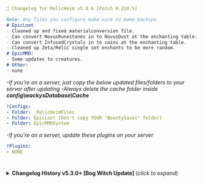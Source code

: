 #
```yaml
📌 Changelog for RelicHeim v5.4.6 [Patch 0.220.5]
```
```markdown
Note: Any files you configure make sure to make backups.
# EpicLoot
- Cleaned up and fixed materialconversion file.
- Can convert NovusRunestones in to NovusDust at the enchanting table.
- Can convert InfusedCrystals in to coins at the enchanting table.
- Cleaned up Zeta/Relic single set enchants to be more random.
# EpicMMO:
- Some updates to creatures.
# Other:
- none
```
*-If you're on a server, just copy the below updated files/folders to your server after updating*
*-Always delete the cache folder inside __config\wackysDatabase\Cache__*
```yaml
!Configs:
- Folder: _RelicHeimFiles
- Folder: EpicLoot [Don't copy YOUR "BountySaves" folder]
- Folder: EpicMMOSystem
```
*-If you're on a server, update these plugins on your server*
```yaml
!Plugins:
- NONE
```
#

<details>
<summary><b>Changelog History v5.3.0+ [Bog Witch Update]</b> (<i>click to expand</i>)</summary>
<br/>

#
```yaml
📌 Changelog for RelicHeim v5.4.5 [Patch 0.220.5]
```
```markdown
Note: Any files you configure make sure to make backups.
# EpicLoot
- LeatherBelt now gives +25 weight
# WackysDatabase:
- 4 more skill type potions, that give you 5% increased skill exp gain and damage towards the specific skill. These are crafted at the MeadCauldron station.
  ➼ Swords/Knives/Clubs/Axes
# Other:
- Fixed raid spawning (Hopefully)
- Fixed Charred raid causing the monument from not despawning, it's now replaced with a charred warrior.
- Fixed bows having accuracy issues due to my dumbass uploading wrong files.
- Fixed missing Flametal drops
- Fixed SummonedTrolls having CLLC effects.
- Adjusted Fortress loot in Ashlands.
- Strong creatures in Ashlands will have a small chance to drop the Gemstones.
```
*-If you're on a server, just copy the below updated files/folders to your server after updating*
*-Always delete the cache folder inside __config\wackysDatabase\Cache__*
```yaml
!Configs:
- Folder: _RelicHeimFiles
- Folder: wackysDatabase
- File: CreatureConfig_Bosses.yml
- File: CreatureConfig_Creatures.yml
```
*-If you're on a server, update these plugins on your server*
```yaml
!Plugins:
- NONE
```
#
```yaml
📌 Changelog for RelicHeim v5.4.4 [Patch 0.220.5]
```
```markdown
Note: Any files you configure make sure to make backups.
# EpicLoot:
- Added BurstShot and Eruptors to patches so theyre categorized correctly.
- Fixed some effects being applied incorrectly.
- Fixed Crossbows Skill enchant on the "Crossbow Master" Zeta/Relic item when enchanted.
- Added new Zeta/Relic item for Unarmed when enchanted.
- Fixed "ThornyEmbrace" being applied to BurstShot type weapons.
# WackysDatabase:
- I created 3 new skill type potions for now, they give you 5% increased skill exp gain and damage towards the specific skill. These are crafted at the MeadCauldron station.
  ➼ Unarmed
  ➼ Spears
  ➼ Polearms
# Other:
- Fixed some Monstrum bosses dropping more than one boss weapon.
- Campfires can now be placed on wood.
- Balanced summons damage.
- Moved WispPotion to MeadCauldron.
```
*-If you're on a server, just copy the below updated files/folders to your server after updating*
*-Always delete the cache folder inside __config\wackysDatabase\Cache__*
```yaml
!Configs:
- Folder: _RelicHeimFiles
- Folder: EpicLoot [Don't copy YOUR "BountySaves" folder]
- Folder: wackysDatabase
- File: CreatureConfig_BiomeIncrease.yml
- File: CreatureConfig_Creatures.yml
- File: CreatureConfig_Wizardry.yml
- File: RandomSteve.BreatheEasy.cfg
```
*-If you're on a server, update these plugins on your server*
```yaml
!Plugins:
- NONE
```
#
```yaml
📌 Changelog for RelicHeim v5.4.3 [Patch 0.220.5]
```
```markdown
Note: Any files you configure make sure to make backups.
# EpicLoot:
- Adjustments to SecretStash prices.
- The SecretStash is now on a shorter cooldown and will have 2 random items on sale instead of 1. 
# BreatheEasy:
- Updated config due to update.
# WackysDatabase:
- The "Blood Drinker" and "Blood Thirster" weapon can now be upgraded to level 12.
 ➼ If these don't feel overpowered I will look in to the other boss weapons going past level 4, Please let me know how these feel.
# SmartSkills:
- Adjusted config values.
# Other:
- Changed all the values on Feast food making them slightly better, added Eitr to most Feasts.
```
*-If you're on a server, just copy the below updated files/folders to your server after updating*
*-Always delete the cache folder inside __config\wackysDatabase\Cache__*
```yaml
!Configs:
- Folder: _RelicHeimFiles
- Folder: EpicLoot [Don't copy YOUR "BountySaves" folder]
- Folder: wackysDatabase
- File: org.bepinex.plugins.smartskills.cfg
- File: RandomSteve.BreatheEasy.cfg
```
*-If you're on a server, update these plugins on your server*
```yaml
!Plugins:
- BreatheEasy
```
#
```yaml
📌 Changelog for RelicHeim v5.4.2 [Patch 0.220.5]
```
```markdown
Note: Any files you configure make sure to make backups.
# EpicLoot:
- Slightly lowered the cost of Zeta and Relic Essence in the shop
- Removed Zeta and Relic Essence from the reduced price pool since the cost is now lowered.
- Lowered the cost of the Andvaranaut ring by half.
- Organized SecretStash by rarity.
- Adjusted Gamble chances and loot.
- Removed the yellow text on set pieces so it's easier to know if a piece is equipped.
# CLLC:
- Set default size of creatures per star back to default.
# PassivePowers:
- Slightly reduced the actives percentage for Bonemass and Yagluth to be in line with original values.
- Removed Bonus Fire Damage on yagluth due to causing every attack to add fire damage and active effect being way too strong.
 ➼ Added Eitr Regen Increase instead.
- Increased passive carry weight for Fader.
# BreathEasy:
- Turned on dust from destroying trees.
- Left on dust when killing creatures in case it gets fixed.
 ➼ These can be configured to your liking as usual, keep backups as mentioned. 
# Other:
- Reduced the amount of greydwarf eyes required for the wood portal.
- During raids, "Infused Crystals" will have a higher drop chance.
```
*-If you're on a server, just copy the below updated files/folders to your server after updating*
*-Always delete the cache folder inside __config\wackysDatabase\Cache__*
```yaml
!Configs:
- Folder: _RelicHeimFiles
- Folder: EpicLoot [Don't copy YOUR "BountySaves" folder]
- Folder: wackysDatabase
- File: CreatureConfig_BiomeIncrease.yml
- File: CreatureConfig_Bosses.yml
- File: CreatureConfig_Creatures.yml
- File: org.bepinex.plugins.creaturelevelcontrol.cfg
- File: org.bepinex.plugins.passivepowers.cfg
- File: RandomSteve.BreatheEasy.cfg
```
*-If you're on a server, update these plugins on your server*
```yaml
!Plugins:
- no updates
```
#
```yaml
📌 Changelog for RelicHeim v5.4.1 [Patch 0.220.5]
```
```markdown
Note: Any files you configure make sure to make backups.
# BreatheEasy:
- Config Changes, This mod also removes a lot of the "dust" like creatures upon death, using the hoe etc.
  ➼ Smelters won't have infinite fuel
  ➼ Ovens won't have infinite fuel
  ➼ Until updated, Smelters and Ovens won't show press "E" on the coal insert but still works.
# Other:
- Fixed Backpack config file, I turned off "Auto Open Backpack" by mistake.
- NeckTail, SeekerAspic will no longer float due to a CLLC bug making them float in the air. will remove this entry in ItemConfig once its fixed.
- Updated CreatureConfig files.
- Updated EpicMMO file due to update.
# NewMods:
- RandomSteve-BreatheEasy-1.0.2
  ➼ Mod needs to be on Server
  ➼ This mod is replacing NoSmokeStayLit by TastyChickenLegs for performance reasons.
  ➼ Azumatt's NoDust series override's this mod. The patches that handle that will not run if Azumatt's NoDust series (or singular mods) is/are installed.
# RemovedMods:
- NoSmokeStayLit by TastyChickenLegs
  ➼ Uninstall after updating modpack, remove from your server as well.
```
*-If you're on a server, just copy the below updated files/folders to your server after updating*
*-Always delete the cache folder inside __config\wackysDatabase\Cache__*
```yaml
!Configs:
- Folder: _RelicHeimFiles
- Folder: wackysDatabase
- File: CreatureConfig_Bosses.yml
- File: CreatureConfig_Creatures.yml
- File: CreatureConfig_Monstrum.yml
- File: CreatureConfig_Wizardry.yml
- File: ItemConfig_Base.yml
- File: org.bepinex.plugins.backpacks.cfg
- File: RandomSteve.BreatheEasy.cfg
- File: WackyMole.EpicMMOSystem.cfg
```
*-If you're on a server, update these plugins on your server*
```yaml
!Plugins:
- WackyEpicMMOSystem 
- BreatheEasy
- NoSmokeStayLit [Remove from server]
```
#
```yaml
📌 Changelog for RelicHeim v5.4.0 [Patch 0.220.5]
```
```markdown
Note: Any files you configure make sure to make backups.
# EpicLoot:
- Fixed QuickDraw values.
- Bounties with adds have coin rewards increased.
# ValheimEnchantmentSystem
- SkillOrbs no longer drop per player due to not being proximity based.
  ➼ Higher creatures level the better the chance of them dropping, Spawner type mobs are excluded.
# Other:
- Fixed WindRun potions movement speed.
- Increased the chances of valuables and enchanting items to drop during raids.
- Fixed WizardryBackpacks crafting station not being able to upgrade.
- Added Chitin to all mudpiles, chance is low to not reduce IronScrap from dropping.
- Adjusted SunkenCrypt chest loot.
  ➼ Added Chitin to loottable
  ➼ Removed all valuables but increased the amount of coins.
# RemovedMods:
- FishTrap.
# AddedMods:
- Azumatt-MouseTweaks
  ➼ Client Side Mod, doesn't need to be on server
- Azumatt-SaveCrossbowState
  ➼ Client Side Mod, doesn't need to be on server
```
*-If you're on a server, just copy the below updated files/folders to your server after updating*
*-Always delete the cache folder inside __config\wackysDatabase\Cache__*
```yaml
!Configs:
- Folder: _RelicHeimFiles
- Folder: EpicLoot
- Folder: wackysDatabase
- File: Backpacks.Majestic.yml
- File: Backpacks.Wizardry.yml
- File: CreatureConfig_Creatures.yml
- File: org.bepinex.plugins.backpacks.cfg
```
*-If you're on a server, update these plugins on your server*
```yaml
!Plugins:
- JsonDotNET
```
#
```yaml
📌 Changelog for RelicHeim v5.3.30 [Patch 0.220.5]
```
```markdown
Note: Any files you configure make sure to make backups.
# EpicLoot:
- Added missing items.
# ValheimEnchantmentSystem:
- Fixed SkillOrbs not dropping one per player via DropThat (Hopefully this time)
- Disabled SkillOrbs from dropping in config file of VES to avoid conflicts.
# FishTrap:
- Decided to add config to help make the trap better, if you have configured this already please be sure to make backup of your config
- Production Rate: 600s
- Chance to Catch: 100%
# Other:
- All creatures once tamed will revert to default size regardless of stars due to reports of having issues trying to ride tames.
- Removed the AncientShaman from spawning in the Elder fight.
```
*-If you're on a server, just copy the below updated files/folders to your server after updating*
*-Always delete the cache folder inside __config\wackysDatabase\Cache__*
```yaml
!Configs:
- Folder: _RelicHeimFiles
- Folder: EpicLoot
- Folder: ValheimEnchantmentSystem
- Folder: wackysDatabase
- File: CreatureConfig_Bosses.yml
- File: CreatureConfig_Creatures.yml
- File: CreatureConfig_Monstrum.yml
- File: CreatureConfig_Wizardry.yml
- File: RustyMods.FishTrap.cfg
```
*-If you're on a server, update these plugins on your server*
```yaml
!Plugins:
- SpawnThat
```
#
```yaml
📌 Changelog for RelicHeim v5.3.29 [Patch 0.220.5]
```
```markdown
Note: Any files you configure make sure to make backups.
# Other:
- Updated "Azumatt.AzuCraftyBoxes.yml" for "SmallerKiln" to only use Wood to match the default for Kiln in the file, If not using AzuCraftyBoxes, the SmallerKiln will take any wood. Delete it in the file if wish to use any wood.
- Lowered the size of Lox a bit more to help with riding due to the increase in size per star.
- Reverted the attack type change to the DeepNorth Fist weapons causing them to attack super fast, possible bug in actual weapons, if fixed ill change it back to dualknives attack type.
- Adjusted damage to all BurstShot and Eruptors, Angle to shoot should be more near the reticle now
- Wizardry Changes:
 ➼ The below changes are adjusted to balance the weapons especially when enchanted, socketed or scroll-enchanted.
  ➼ Slight damage nerf to UnderworldStaff and ChaosStaff secondary attack.
  ➼ Slight damage increase to TempestStaff secondary attack.
```
*-If you're on a server, just copy the below updated files/folders to your server after updating*
*-Always delete the cache folder inside __config\wackysDatabase\Cache__*
```yaml
!Configs:
- Folder: _RelicHeimFiles
- Folder: wackysDatabase
- File: Azumatt.AzuCraftyBoxes.yml
- File: CreatureConfig_BiomeIncrease.yml
- File: CreatureConfig_Bosses.yml
- File: CreatureConfig_Creatures.yml
- File: CreatureConfig_Monstrum.yml
- File: CreatureConfig_Wizardry.yml
```
*-If you're on a server, update these plugins on your server*
```yaml
!Plugins:
- None in this update.
```
#
```yaml
📌 Changelog for RelicHeim v5.3.28 [Patch 0.220.5]
```
```markdown
Note: Any files you configure make sure to make backups.
# EpicLoot:
- Added missing Gamble items.
- Disabled Bulk enchant as it removes all your HealthRegen and is required to go along with LowHealth enchants which arent part of modpack.
- Enabled SpellSword enchant
- Adjusted stats for EitrWeaving and SpellSword
- Fixed some enchants being put on weapons that didn't benefit them.
# ValheimEnchantmentSystem:
- SkillOrbs are now controlled via DropThat.
  - If you're using Hunting by Blacks7ar please adjust your config settings or remove mod entirely since DropThat and Hunting don't play well together.
  - Hunting: "Need to turn drop system off and hunting yield to 1"
- SkillOrbs will drop based on the creature instead of biome.
- SkillOrbs will now drop one per player.
# Backpacks:
- Requested "Ammo Backpack" to store arrows and bolts only, no you cannot use them from inside the backpack.
# Weapon Changes: [Vanilla and Warfare]
- Fixed walking speed after shooting with a GreatBow.
- All Fist weapons main attack was changed to use dualknives attack animation with 3 combo chains, wider attack range and slight movement increase when attacking.
# Other:
- Adjusted experience points for Bosses in EpicMMO.
- Added -10% RunStaminaUsage to WindPotion.
- Adjusted spawns during boss fights to only be max of 1 at a time and longer spawn interval between.
- Updated mod versions
```
*-If you're on a server, just copy the below updated files/folders to your server after updating*
*-Always delete the cache folder inside __config\wackysDatabase\Cache__*
```yaml
- Folder: _RelicHeimFiles
- Folder: EpicLoot
- Folder: EpicMMOSystem
- Folder: ValheimEnchantmentSystem
- Folder: wackysDatabase
- File: Backpacks.Majestic.yml
```
#
```yaml
📌 Changelog for RelicHeim v5.3.27 [Patch 0.220.5]
```
```markdown
Note: Any files you configure make sure to make backups.
# Epicloot:
- Fixed missing translations for effects.
- Adjusted values on a majority of enchants.
- Capes can now have Armor enchant.
- All 4 armor type pieces can have Elemental or Physical type enchants.
- To better distinguish if a Zeta/Relic item is an Item or SetBonus
  - Zeta/Relic Items text are colored in Cyan
  - Zeta/Relic SetBonus text are colored in Yellow
# Raids:
- Changed messages for raids to be more lore wise.
# Other:
- Fixed the Elder fight where the Shaman was spawning too frequently.
- Ancient Shaman health and health per star is reduced, creature was tougher than a brute making it difficult to take down.
- Changed burst weapons materials to look more based on the element and remove shard like material.
- Changed all Fists weapons BlockArmor and ParryBonus to feel more useful to use now.
- Updated mod versions
```
*-If you're on a server, just copy the below updated files/folders to your server after updating*
*-Always delete the cache folder inside __config\wackysDatabase\Cache__*
```yaml
- Folder: _RelicHeimFiles
- Folder: EpicLoot
- Folder: wackysDatabase
- File: CreatureConfig_Creatures.yml
- File: CreatureConfig_Monstrum.yml
- File: CreatureConfig_Wizardry.yml
```
#
```yaml
📌 Changelog for RelicHeim v5.3.26 [Patch 0.220.5]
```
```markdown
Note: Any files you configure make sure to make backups.
# EpicLoot:
- Fist Weapons can now get AddBlunt or AddSlash effects.
- Fixed the set naming translation to normal.
- When defeating creatures in raids they will now have a small chance to drop enchanting materials ranging from Nexus to Zeta.
  - Zodiac and Zeta materials will not drop if raids are in the Meadows.
- Recipes for Belt and Rings should now show up properly due to update of mod.
- Crafting trophies should now be removed due to update of mod.
# Other:
- Increased the amount of valuables creatures will drop.
- Increased the amount of valuables creatures will drop from raids.
- Updated mod versions
```
*-If you're on a server, just copy the below updated files/folders to your server after updating*
*-Always delete the cache folder inside __config\wackysDatabase\Cache__*
```yaml
- Folder: _RelicHeimFiles
- Folder: EpicLoot
- Folder: wackysDatabase
```
#
```yaml
📌 Changelog for RelicHeim v5.3.25 [Patch 0.220.5]
```
```markdown
Note: Any files you configure make sure to make backups.
# EpicLoot:
- Due to a looping issue, changes were made to some conversions.
- Fixed some Localization errors.
# Other:
- Lowered cost of SurtlingCores for WindRun and TailWind potions due to having cooldowns now.
- Slightly increased the timers on the Healing staffs till new heals can be applied.
- Updated mod versions
```
*-If you're on a server, just copy the below updated files/folders to your server after updating*
*-Always delete the cache folder inside __config\wackysDatabase\Cache__*
```yaml
- Folder: _RelicHeimFiles
- Folder: EpicLoot
- Folder: wackysDatabase
```
#
```yaml
📌 Changelog for RelicHeim v5.3.24 [Patch 0.220.5]
```
```markdown
Note: Any files you configure make sure to make backups.
# EpicLoot:
- Cooldowns on Stash, Gamble and Maps are increased by 1 interval.
- Slight adjustments to the weights that were done in previous patch for TreasureMaps.
# Wackysdatabase:
- TailWind potion now has a cooldown.
- WindRun potion now has a cooldown.
# Other:
- Updated mod versions
```
*-If you're on a server, just copy the below updated files/folders to your server after updating*
*-Always delete the cache folder inside __config\wackysDatabase\Cache__*
```yaml
- Folder: _RelicHeimFiles
- Folder: EpicLoot
- Folder: wackysDatabase
```
#
```yaml
📌 Changelog for RelicHeim v5.3.23 [Patch 0.220.5]
```
```markdown
Note: Any files you configure make sure to make backups.
# EpicLoot:
- Loot inside the chest from treasuremaps are now weighted based on biomes and progression.
- Loot insided Enchanted chest should hopefully now be more rewarding and different quantities per rarity and item.
- Removed files inside BountySaves I copied over by mistake from v5.3.22
# Other:
- Updated mod versions
```
*-If you're on a server, just copy the below updated files/folders to your server after updating*
*-Always delete the cache folder inside __config\wackysDatabase\Cache__*
```yaml
- Folder: _RelicHeimFiles
- Folder: EpicLoot
- Folder: wackysDatabase
```
#
```yaml
📌 Changelog for RelicHeim v5.3.22 [Patch 0.220.5]
```
```markdown
Note: Any files you configure make sure to make backups.
# EpicLoot:
- Slightly increased how many items bosses drop.
- Sacrificing enchanted items now gives Dust.
- Disenchant upgrade chances were increased.
- Disenchant costs were slightly changed.
- New set piece for Zeta/Relic called "Cleric"
  - Total Sets: Offensive/Defensive/Magic/Cleric
- When items become a set, they will now have the name in the set.
  - Ex: "Enchanted Helmet" -> "Enchanted Offensive Helmet"
  - Ex: "Enchanted Chest" -> "Enchanted Defensive Chest"
- Increased the chance to get a Set Name for Zeta/Relic due to the amount in modpack giving more chances.
  - PLEASE share feedback if this need to be adjusted again, TY
# EpicMMO:
- Fixed experience ranges on some creatures.
# PassivePowers:
- Fixed Moders default values for WindSpeedModifier, increased passive chance slightly for TailWindChance.
# Other:
- Fixed Tail Wind Potion not being on Mead Kettle and changed vfx and sfx when consumed.
- New potion "Wind Run Potion" run faster when with the wind for a brief time.
- Updated mod versions
```
*-If you're on a server, just copy the below updated files/folders to your server after updating*
*-Always delete the cache folder inside __config\wackysDatabase\Cache__*
```yaml
- Folder: _RelicHeimFiles
- Folder: EpicLoot
- Folder: EpicMMOSystem
- Folder: wackysDatabase
- File: CreatureConfig_Creatures.yml
- File: org.bepinex.plugins.passivepowers.cfg
- File: randyknapp.mods.epicloot.cfg
```
#
```yaml
📌 Changelog for RelicHeim v5.3.21 [Patch 0.220.5]
```
```markdown
Note: Any files you configure make sure to make backups.
# EpicLoot:
- Enabled Gamble and adjusted percentages.
- Some bounties per biome will have minions now since the issue of minions were fixed.
# ValheimEnchantmentSystem:
- Blessed Scrolls recipes no longer require coins, they use x5 material from regular scroll.
- Enchanting shields are now changed to better balance them out due to higher tier shields getting too strong.
  - Max level for all shields are now 15, success chance are reduced to match a level 20 enchant
  - Instead of percentage they're flat level increase.
  - Ex: Level 10 gives +10 block armor.
# Other:
- Adjusted all spawns during boss fights with a chance to spawn and reduced amount instead of being guaranteed.
- Burst Shot secondary attacks animation is changed, Eitr required to cast is increased based on tier of weapon.
- Poison Burst Shot changes
  - Removed lightning, causing to be too strong
  - Reduced base poison damage a bit, more poison per upgrade
  - Pierce damage per upgrade
- Updated mod versions
```
*-If you're on a server, just copy the below updated files/folders to your server after updating*
*-Always delete the cache folder inside __config\wackysDatabase\Cache__*
```yaml
- Folder: _RelicHeimFiles
- Folder: EpicLoot
- Folder: ValheimEnchantmentSystem
- Folder: wackysDatabase
```
#
```yaml
📌 Changelog for RelicHeim v5.3.20 [Patch 0.220.5]
```
```markdown
Note: Any files you configure make sure to make backups.
# EpicLoot:
- NEW FOLDER: "RelicHeimPatches"
  - This has updated file names.
  - The old folder "RelicHeim" will be auto deleted with ThisGoesHere mod.
- Updated files to work with new version of EpicLoot
- Gamble is disabled until it is fixed
- Enabled AttackSpeed effect due to being fixed
- Augmenter Relic and Enchanter Relic no longer give comfort and are just a decoration piece due to epicloot update.
- Localization folder inside EpicLoot folder is added for English file.
- Adjusted MaxRadius for bounty/maps Swamp&Mountain to hopefully not go far due to removal of 2 entry being obsolete, pray it returns <3.
# Backpacks:
- Andvaranaut Backpack is currently broken due to the effect, will need to use ring for now.
# Other:
- Updated mod versions
```
*-If you're on a server, just copy the below updated files/folders to your server after updating*
*-Always delete the cache folder inside __config\wackysDatabase\Cache__*
```yaml
- Folder: _RelicHeimFiles
- Folder: EpicLoot
- Folder: wackysDatabase
```
#
```yaml
📌 Changelog for RelicHeim v5.3.19 [Patch 0.220.5]
```
```markdown
Note: Any files you configure make sure to make backups.
# EpicLoot:
- Fixed 2 Zeta/Relic items that would go on BloodMagic weapons giving it ElementalMagic skill enchant.
- Added 4 new Zeta/Relic items
- Fixed a few other Zeta/Relic items that had useless effects on them.
- Increased LifeSteal values.
# Backpacks
- Hopefully fixed some items not wanting to go in backpacks due to multiplayer issues.
# Other:
- Removed Elementalist from Bonemass as the increase to poison is very small making it pretty much useless.
- Adjusted all spawns during boss fights due to incorrect values.
- Increased TailWind Potion from 30s to 45s, final adjustment.
- Updated mod versions
```
*-If you're on a server, just copy the below updated files/folders to your server after updating*
*-Always delete the cache folder inside __config\wackysDatabase\Cache__*
```yaml
- Folder: _RelicHeimFiles
- Folder: EpicLoot
- Folder: wackysDatabase
- File: Backpacks.Majestic.yml
- File: Backpacks.MajesticEpicLoot.yml
- File: CreatureConfig_BiomeIncrease.yml
- File: CreatureConfig_Bosses.yml
- File: CreatureConfig_Monstrum.yml
```
#
```yaml
📌 Changelog for RelicHeim v5.3.18 [Patch 0.220.5]
```
```markdown
Note: Any files you configure make sure to make backups.
# EpicLoot:
- Balanced out the rewards from Treasure Chests and Map Chests and adjusted the weights, added in Relic.
- Fixed the EnchantedChest rewards.
- Essences now convert in to equivalent dust instead of Novus Essence.
# ValheimEnchantmentSystem:
- Removed the bright glow from weapons based on level and adjusted some colors.
# Other:
- Increased coin stack to 9999.
- Updated mod versions
```
*-If you're on a server, just copy the below updated files/folders to your server after updating*
*-Always delete the cache folder inside __config\wackysDatabase\Cache__*
```yaml
- Folder: _RelicHeimFiles
- Folder: EpicLoot
- Folder: ValheimEnchantmentSystem
- Folder: wackysDatabase
- File: ItemConfig_Base.yml
```
#
```yaml
📌 Changelog for RelicHeim v5.3.17 [Patch 0.220.5]
```
```markdown
Note: Any files you configure make sure to make backups.
# EpicLoot:
- Augment upgrades now have 50% reduction of tokens when upgrading the table.
- Reduced the salvage price on tokens, due to the quantity you can get, the prices were too high.
- Boss items can now be sacrificed.
- Only Novus materials will be salvaged.
- Changed few required mats for upgrading enchanting table for Augment
- New recipes under Salvage junk to turn higher tier materials in to Novus if have no use for them, Thanks Milkstout.
  - Essence is 1:1 until I can confirm there is no loop.
# EpicMMO:
- Increased the CriticalDamage starting value and Multiplier up to 50%.
- Increased AddCarryWeight value.
# Farming:
- Increased the experience received for the Farming skill due to not giving experience when harvesting as the skill is now Vanilla.
# Backpacks:
- Removed "Lumberjack Backpack" since "Foraging Backpack" basically does same thing.
# Other:
- Adjusted affix chances for Bosses.
- Reduced the WindPotions duration to 30s.
- Updated mod versions
# New Mod:
- CurrencyPocket by Azumatt
  - With EpicLoot, you need to take the coins out of your pocket to buy things at Haldor.
```
*-If you're on a server, just copy the below updated files/folders to your server after updating*
*-Always delete the cache folder inside __config\wackysDatabase\Cache__*
```yaml
- Folder: _RelicHeimFiles
- Folder: EpicLoot
- Folder: wackysDatabase
- File: Backpacks.Majestic.yml
- File: CreatureConfig_Bosses.yml
- File: org.bepinex.plugins.farming.cfg
- File: org.bepinex.plugins.creaturelevelcontrol.cfg
- File: WackyMole.EpicMMOSystem.cfg
```
#
```yaml
📌 Changelog for RelicHeim v5.3.16 [Patch 0.220.5]
```
```markdown
Note: Any files you configure make sure to make backups.
# EpicLoot:
- Added Warmth and Waterproof back as enchantable on capes.
- Capes can only have 1 of the 2 enchants at a time, Waterproof or Warmth. 
- Featherfall, Waterproof and Warmth effects are changed to only be on Zodiac or higher.
- Fixed a typo in an effect for HealthRegen enchant.
# Other:
- Fixed description of Fish Trap.
- Updated CreatureConfig files.
- Updated mod versions
# AzuCraftyBoxes: [File]
- I am including the yml file for this mod in the modpack to help with backpack issues that have been reported to help fix those issues, once the issue has been fixed I will remove this file from this modpack.
```
*-If you're on a server, just copy the below updated files/folders to your server after updating*
*-Always delete the cache folder inside __config\wackysDatabase\Cache__*
```yaml
- Folder: _RelicHeimFiles
- Folder: EpicLoot
- Folder: wackysDatabase
- File: Azumatt.AzuCraftyBoxes.yml [New File]
- File: CreatureConfig_BiomeIncrease.yml
- File: CreatureConfig_Bosses.yml
- File: CreatureConfig_Creatures.yml
- File: CreatureConfig_Monstrum.yml
- File: CreatureConfig_Wizardry.yml
```
#
```yaml
📌 Changelog for RelicHeim v5.3.15 [Patch 0.220.5]
```
```markdown
Note: Any files you configure make sure to make backups.
# EpicLoot:
- Removed recalling appearing on Warpikes
- Changed translation for Stagger Chance to better understand
- Stagger Chance effect can now be applied on TwoHandedWeapons and Chest only, Shields was removed. The values for this effect were slightly reduced.
- EnchantedChest has a very rare chance of containing an EnchantedKey along with a Ring or Belt containing one of the 3 sets.
- Fixed selection weight on addblunt that was left in.
- Added description for the Set pieces.
- Adjusted the prices for discounted items and added various different amounts so its more random.
# Other:
- Increased SutureKit healing to 100, gave Bandages some HealthRegen.
- Adjusted damage done to mobs after killing boss for that biome.
- Updated mod versions
```
*-If you're on a server, just copy the below updated files/folders to your server after updating*
*-Always delete the cache folder inside __config\wackysDatabase\Cache__*
```yaml
- Folder: _RelicHeimFiles
- Folder: EpicLoot
- Folder: wackysDatabase
- File: CreatureConfig_BiomeIncrease.yml
```
#
```yaml
📌 Changelog for RelicHeim v5.3.14 [Patch 0.220.5]
```
```markdown
Note: Any files you configure make sure to make backups.
# EpicLoot:
- Discounted item in secret stash is back, only one this time.
- EnchantedKeys are set to 20 Tokens again due to increase in ForestTokens from chests.
- Adjusted some enchants to not be on BloodMagic type weapons since they are useless on them
- Changed description of NovusEssence.
- Slightly increased Armor, Stamina and Health enchant values.
# TargetPortal:
- Changed keybind to show portals on map from "P" to "KeypadDivide" to avoid turning off and on when typing.
  - This key "/" is on your keypad.
# Other:
- Hopefully fixed offspring tames from having chaos or poison infused causing damage to player when killing them.
- BandageImproved recipe no longer uses Root and is replaced with Withered Bone
- Draugrs have a chance now to drop Withered Bone.
- Increased the damage and projectiles for the Eruptor weapons.
- Slightly tweaked the damage and projectiles for the Burst weapons
- Updated mod versions
```
*-If you're on a server, just copy the below updated files/folders to your server after updating*
*-Always delete the cache folder inside __config\wackysDatabase\Cache__*
```yaml
- Folder: _RelicHeimFiles
- Folder: EpicLoot
- Folder: wackysDatabase
- File: CreatureConfig_Creatures.yml
- File: org.bepinex.plugins.creaturelevelcontrol.cfg
- File: org.bepinex.plugins.targetportal.cfg
```
#
```yaml
📌 Changelog for RelicHeim v5.3.13 [Patch 0.220.5]
```
```markdown
Note: Any files you configure make sure to make backups.
# EpicLoot: [Bounty Hotfix]
- Fix to the bounty system from last patch which caused maps and bountys to go further out than intended, this hotfix should now make it little more better.
# Other:
- Updated mod versions
```
*-If you're on a server, just copy the below updated files/folders to your server after updating*
*-Always delete the cache folder inside __config\wackysDatabase\Cache__*
```yaml
- Folder: EpicLoot
```
#
```yaml
📌 Changelog for RelicHeim v5.3.12 [Patch 0.220.5]
```
```markdown
Note: Any files you configure make sure to make backups.
# EpicLoot: [Enchanting Changes]
- Removed QuickDraw for crossbows.
- Slightly increased the coin rewards on bounties
- Slightly increased amount of Forest Tokens from Maps and reduced price slightly.
- Hopefully fixed bounties going to further out.
- Secret Stash prices slightly reduced.
- Sacrificing items will now give a Runestone and Shard.
- Upgrading Shards are now x2NovusShard + x1Essence(rarity) = x2 Shard(rarity)
- Upgrading Dust are now x2NovusDust + x1Essence(rarity) = x2 Dust(rarity)
- Upgrading Runestones are now x2NovusRunestone + x1Essence(rarity) = x2 Runestone(rarity)
- Novus Dust,Runestone and Shard can now be turned in to 5 coins at the enchanting table under Salvage Junk to help with excess amounts.
# Other:
- MiningBackpack valid items update to allow ore/metals in case other mods add any new types.
- Fixed status effect icon for WindPotion
- Adjusted inputs for SmallVersion pieces to match what they would have based on boss kills when unlocked, these arent changed with ConversionSizeAndSpeed mod so this is best I can do.
- Updated mod versions
```
*-If you're on a server, just copy the below updated files/folders to your server after updating*
*-Always delete the cache folder inside __config\wackysDatabase\Cache__*
```yaml
- Folder: _RelicHeimFiles
- Folder: EpicLoot
- Folder: wackysDatabase
- File: Backpacks.Majestic.yml
```
#
```yaml
📌 Changelog for RelicHeim v5.3.11 [Patch 0.220.5]
```
```markdown
Note: Any files you configure make sure to make backups.
# EpicLoot: [Notice]
- In a future update I will either be removing the Gamble section or making major changes to it, It's not a feature I like so this is just a heads up.
  - I will provide information in my discord on how to add it back when I do decide to change it.
- Adjusted Eikthyrs drops.
- Increased Andvaranaut Range
  - Backpack version might not use the new value.
# EpicMMO:
- Adjusted some vanilla creature experience.
- Change scaling exp, overall reduced experience needed to level up.
# Backpacks:
- Added new "Scroll Backpack" to put your scrolls inside.
# Other:
- Added a WindPotion to help with sailing, this is only for RelicHeim.
  - Please provide feedback, this is just to help until you get Moder Power etc.
- Adjusted some spawns.
- Updated mod versions
```
*-If you're on a server, just copy the below updated files/folders to your server after updating*
*-Always delete the cache folder inside __config\wackysDatabase\Cache__*
```yaml
- Folder: _RelicHeimFiles
- Folder: EpicLoot
- Folder: EpicMMOSystem
- Folder: wackysDatabase
- File: Backpacks.Majestic.yml
- File: randyknapp.mods.epicloot.cfg
- File: WackyMole.EpicMMOSystem.cfg
```
#
```yaml
📌 Changelog for RelicHeim v5.3.10 [Patch 0.220.5]
```
```markdown
Note: Any files you configure make sure to make backups.
# EpicLoot:
- Increased values of AddCarryWeight enchant for all rarity so it feels worth to have even at Novus.
# Other:
- Fixed CrudeCrossbow to be bit more balanced in the meadows, will remove file once Therzie updates Warfare with the changes.
- Fixed Shark spawn world distance value.
- Allowed Small Kiln to take FineWood and CoreWood.
- Increased prices for Golden Trophies.
- Updated mod versions
```
*-If you're on a server, just copy the below updated files/folders to your server after updating*
*-Always delete the cache folder inside __config\wackysDatabase\Cache__*
```yaml
- Folder: _RelicHeimFiles
- Folder: EpicLoot
- Folder: wackysDatabase
```
#
```yaml
📌 Changelog for RelicHeim v5.3.9 [Patch 0.220.5]
```
```markdown
Note: Any files you configure make sure to make backups.
# Backpacks:
- Removed Weaponry and Armory Backpacks for now until fixed.
- Disabled original backpack and created duplicate version with correct workbench level, gave it small percentage for reduced weight for items inside
# Other:
- Small fix to boss fight spawns again, everything should be more balanced, fixed a typo.
# New Mod:
- PetPantry by:Azumatt
```
*-If you're on a server, just copy the below updated files/folders to your server after updating*
*-Always delete the cache folder inside __config\wackysDatabase\Cache__*
```yaml
- Folder: _RelicHeimFiles
- Folder: wackysDatabase
- File: Backpacks.Majestic.yml
- File: CreatureConfig_Bosses.yml
- File: org.bepinex.plugins.backpacks.cfg
```
#
```yaml
📌 Changelog for RelicHeim v5.3.8 [Patch 0.220.5]
```
```markdown
Note: Any files you configure make sure to make backups.
# EpicLoot:
- Adjusted loot drops for bosses and rarity.
# EpicMMO:
- MaxLevelRange is now 15 instead of 10, this should hopefully help with players trying to level up, if not, use XP Potions and kill shit.
  - I'll mention this again, EpicMMO is NOT needed in order to do anything in the modpack, it is just to help with more stats if needed.
# FactionAssigner:
- Updated most factions to be assigned based on their biome, most creatures will now attack each other if in nearby biomes.
# WackysDatabase:
- As a request there is now smaller version of some pieces.
  - Kiln, Smelter, BlastFurnace, WindMill, EitrRefinery and KingdomOven.
- All of these should act just as normal but just smaller.
- New category in Hammer called "TinyVersions"
- New folder in "config\wackysDatabase\Pieces\JewelHeimWDB2.0" called "SmallerVersions" where all of the files will be located.
# Other:
- Adjusted the stamina use for Eruptor Weapons and Magic Burst weapon.
- Fixed Foxs HP being too high.
- Fixed Darkhorns HP.
- Fixed the extra spawns I made to boss fights, made them too difficult (sorry lol)
- Updated mod versions
# NewMod:
- Azumatt-TrueInstantLootDrop (Client Only)
```
*-If you're on a server, just copy the below updated files/folders to your server after updating*
*-Always delete the cache folder inside __config\wackysDatabase\Cache__*
```yaml
- Folder: _RelicHeimFiles
- Folder: EpicLoot
- Folder: wackysDatabase
- File: Azumatt.FactionAssigner.yml
- File: Backpacks.Majestic.yml
- File: CreatureConfig_Bosses.yml
- File: CreatureConfig_Monstrum.yml
- File: CreatureConfig_Wizardry.yml
- File: WackyMole.EpicMMOSystem.cfg
```
#
```yaml
📌 Changelog for RelicHeim v5.3.7 [Patch 0.220.5]
```
```markdown
Note: Any files you configure make sure to make backups.
# EpicMMO:
- Added EliteCreatures to drop Mobchunks at 5%.
- Haldor now sells Exp Potions.
# CLLC:
- Fixed config file of wrong Mending values and lock configuration back to On.
- Slightly increased Wolfs overall HP, slightly nerfed Wolfs overall DMG
- Slightly reduced Grizzly Bear stat values
- First 3 bosses were slightly tweaked.
- Stone and Obsidian Golems no longer spawn as Splitting since they get yeeted when killed. (Hopefully)
# Other:
- Fixed SerpentStew material quantity.
- Added new Backpack for Trophys
- Fixed FoodBackpack not allowing Wizardry Mushrooms.
- Updated the 3 craftable belts carry weight values and added movement speed.
- Updated mod versions
```
*-If you're on a server, just copy the below updated files/folders to your server after updating*
*-Always delete the cache folder inside __config\wackysDatabase\Cache__*
```yaml
- Folder: _RelicHeimFiles
- Folder: wackysDatabase
- File: Backpacks.Majestic.yml
- File: CreatureConfig_Bosses.yml
- File: CreatureConfig_Creatures.yml
- File: CreatureConfig_Monstrum.yml
- File: org.bepinex.plugins.creaturelevelcontrol.cfg
- File: WackyMole.EpicMMOSystem.cfg
```
#
```yaml
📌 Changelog for RelicHeim v5.3.6 [Patch 0.220.5]
```
```markdown
Note: Any files you configure make sure to make backups.
# CLLC:
- Added "Affix Power" to YML file to make sure all bosses with Mending are set to "0.1" power in case config file makes things weird
- Slightly increased the difficulty of Meadows.
- Adjusted the sector levels amount and when killing elite creatures the amount is increased.
- Turned off the sector ping on minimap (The red circle).
# Other:
- Adjustments to StaffOfFrost values.
- Removed Spirit off the Frost Burst Shot and replaced with Pierce.
- Increased Flint Eruptors damage by 1.
- Added 1 Spirit damage to Magic Burst Shot.
- Removed TanningRack being a crafting station and its recipes, it was preventing spawns in GoblinCamps.
- Updated mod versions
```
*-If you're on a server, just copy the below updated files/folders to your server after updating*
*-Always delete the cache folder inside __config\wackysDatabase\Cache__*
```yaml
- Folder: _RelicHeimFiles
- Folder: wackysDatabase
- File: CreatureConfig_Bosses.yml
- File: CreatureConfig_Creatures.yml
- File: CreatureConfig_Monstrum.yml
- File: org.bepinex.plugins.creaturelevelcontrol.cfg
```
#
```yaml
📌 Changelog for RelicHeim v5.3.5 [Patch 0.220.5]
```
```markdown
Note: Any files you configure make sure to make backups.
# EpicLoot:
- Renamed the old Augmenter and Enchanter pieces and changed description to help players know its only for decoration+comfort.
# Backpacks:
- YML file turned on, files updated.
- ExplorerBackpacks weight is 95%
- Backpacks can be put in chests
- Auto Open Backpack is OFF
  - If you have customized this config already please make a backup of your file, otherwise use the one added in this update.
# Other:
- Adjustments to Rag Armor.
- Updated mod versions
```
*-If you're on a server, just copy the below updated files/folders to your server after updating*
*-Always delete the cache folder inside __config\wackysDatabase\Cache__*
```yaml
- Folder: _RelicHeimFiles
- Folder: wackysDatabase
- File: Backpacks.Majestic.yml
- File: Backpacks.MajesticEpicLoot.yml
- File: Backpacks.Wizardry.yml
- File: org.bepinex.plugins.backpacks.cfg
```
#
```yaml
📌 Changelog for RelicHeim v5.3.4 [Patch 0.220.4]
```
```markdown
Note: Any files you configure make sure to make backups.
# EpicLoot:
- In enchanting table, Enchant and ConvertMaterials will now be unlocked for free, players will need to still unlock Augment and Disenchant.
 - This change is due to recently seeing players confused on how to use the table or how to start enchanting.
- Added the option to buy the Andvaranaut ring for 2k coins as well.
- Adjustments to the loot inside Enchanted Chest when using Enchanted Key.
# WackysDatabase:
- Lingering Stamina Potions are in its own category now which allows the player to use stamina potions now.
- New Staff of Healing (Major) for mountains.
 - Ranges on healing staffs I can't adjust. (Cuddle Up)
 - Removed Stamina from HealingStaffs due to issues with it being spammable.
# CLLC:
- Reduced the chances for "Armored" to appear on creatures.
- Adjustments to some values.
# Other:
- Fixed NoiseReduction naming.
- Fixed stone pickaxe repair issue. (hopefully)
- Updated mod versions
```
*-If you're on a server, just copy the below updated files/folders to your server after updating*
*-Always delete the cache folder inside __config\wackysDatabase\Cache__*
```yaml
- Folder: _RelicHeimFiles
- Folder: EpicLoot
- Folder: wackysDatabase
- File: CreatureConfig_BiomeIncrease.yml
- File: CreatureConfig_Bosses.yml
- File: org.bepinex.plugins.creaturelevelcontrol.cfg
```
#
```yaml
📌 Changelog for RelicHeim v5.3.3 [Patch 0.220.3]
```
```markdown
Note: Any files you configure make sure to make backups.
# Other:
- Updated mod versions
- Removed AfterDeath from modpack
```
*-If you're on a server, just copy the below updated files/folders to your server after updating*
*-Always delete the cache folder inside __config\wackysDatabase\Cache__*
```yaml
-
```
#
```yaml
📌 Changelog for RelicHeim v5.3.2 [Patch 0.220.3]
```
```markdown
Note: Any files you configure make sure to make backups.
# EpicLoot:
- Fixed translation for activated set effects.
- New file with corrected cooldowns for activated effects.
- Bulwark and Berserker cooldowns are 5m.
- Complete overhaul of Zeta/Relic set items, all sets were removed except Shiva.
- 6 new sets based off of "Offensive, Defensive, Magic", all information on these sets are in my discord.
- These changes were made to help with confusion of what can be enchanted or not in order to get specific set items. If your current set items are ruined then I do apologize but I needed to make this change as too many sets were causing issues.
# Other:
- Updated mod versions
```
*-If you're on a server, just copy the below updated files/folders to your server after updating*
*-Always delete the cache folder inside __config\wackysDatabase\Cache__*
```yaml
- Folder: _RelicHeimFiles
- Folder: EpicLoot
```
#
```yaml
📌 Changelog for RelicHeim v5.3.1 [Patch 0.220.3]
```
```markdown
Note: Any files you configure make sure to make backups.
# EpicLoot:
- Legendary/Mythic set that used Rings/Belts are removed and are replaced as Utility so other items in that tier can be rolled on as well.
# Other:
- Updated mod versions
- TargetPortal and Groups works now.
```
*-If you're on a server, just copy the below updated files/folders to your server after updating*
*-Always delete the cache folder inside __config\wackysDatabase\Cache__*
```yaml
- Folder: _RelicHeimFiles
- Folder: EpicLoot
```
#
```yaml
📌 Changelog for RelicHeim v5.3.0 [Patch 0.220.3]
```
```markdown
Note: Any files you configure make sure to make backups.
# EpicLoot:
- Added new Warfare items to files.
# VES:
- Added new Warfare items to files.
# Other:
- Updated mod versions
- New mod dependency added for EpicLoot "JsonDotNET"
```
*-If you're on a server, just copy the below updated files/folders to your server after updating*
*-Always delete the cache folder inside __config\wackysDatabase\Cache__*
```yaml
- Folder: _RelicHeimFiles
- Folder: EpicLoot
- Folder: ValheimEnchantmentSystem
```
```yaml
Disable these mods until they're updated
- Groups
- TargetPortal
```
</details>